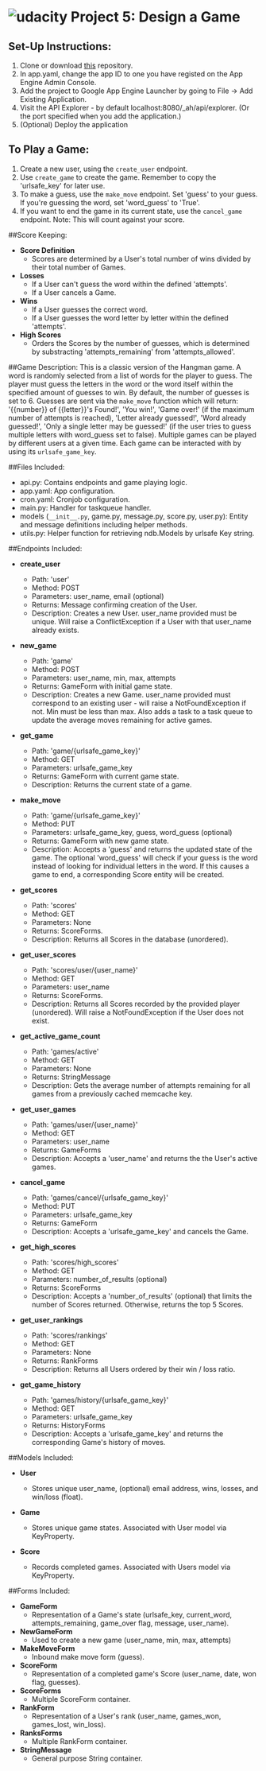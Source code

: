 [logo]: https://udacity.com/favicon.ico "Udacity"
![udacity][logo] Project 5: Design a Game
====================================


## Set-Up Instructions:
1.  Clone or download [this](https://github.com/jslewis90/fsnd-project5) repository.
2.  In app.yaml, change the app ID to one you have registed on the App Engine Admin Console.
3.  Add the project to Google App Engine Launcher by going to File -> Add Existing Application.
4.  Visit the API Explorer - by default localhost:8080/_ah/api/explorer. (Or the port specified
when you add the application.)
5.  (Optional) Deploy the application

## To Play a Game:
1.  Create a new user, using the `create_user` endpoint.
2.  Use `create_game` to create the game. Remember to copy the 'urlsafe_key' for
later use.
3.  To make a guess, use the `make_move` endpoint. Set 'guess' to your guess. If
you're guessing the word, set 'word_guess' to 'True'.
4.  If you want to end the game in its current state, use the `cancel_game`
endpoint. Note: This will count against your score.

##Score Keeping:
 - **Score Definition**
    - Scores are determined by a User's total number of wins divided by their total number of Games.
 - **Losses**
    - If a User can't guess the word within the defined 'attempts'.
    - If a User cancels a Game.
 - **Wins**
    - If a User guesses the correct word.
    - If a User guesses the word letter by letter within the defined 'attempts'.
 - **High Scores**
    - Orders the Scores by the number of guesses, which is determined by substracting 'attempts_remaining' from 'attempts_allowed'.

##Game Description:
This is a classic version of the Hangman game. A word is randomly selected from
a list of words for the player to guess. The player must guess the letters in the
word or the word itself within the specified amount of guesses to win. By default,
the number of guesses is set to 6.
Guesses are sent via the `make_move` function which will return: '{{number}} of
{{letter}}'s Found!', 'You win!', 'Game over!' (if the maximum number of attempts
is reached), 'Letter already guessed!', 'Word already guessed!', 'Only a single
letter may be guessed!' (if the user tries to guess multiple letters with word_guess
set to false).
Multiple games can be played by different users at a given time. Each game can be
interacted with by using its `urlsafe_game_key`.

##Files Included:
 - api.py: Contains endpoints and game playing logic.
 - app.yaml: App configuration.
 - cron.yaml: Cronjob configuration.
 - main.py: Handler for taskqueue handler.
 - models (`__init__.py`, game.py, message.py, score.py, user.py): Entity and message definitions including helper methods.
 - utils.py: Helper function for retrieving ndb.Models by urlsafe Key string.

##Endpoints Included:
 - **create_user**
    - Path: 'user'
    - Method: POST
    - Parameters: user_name, email (optional)
    - Returns: Message confirming creation of the User.
    - Description: Creates a new User. user_name provided must be unique. Will 
    raise a ConflictException if a User with that user_name already exists.
    
 - **new_game**
    - Path: 'game'
    - Method: POST
    - Parameters: user_name, min, max, attempts
    - Returns: GameForm with initial game state.
    - Description: Creates a new Game. user_name provided must correspond to an
    existing user - will raise a NotFoundException if not. Min must be less than
    max. Also adds a task to a task queue to update the average moves remaining
    for active games.
     
 - **get_game**
    - Path: 'game/{urlsafe_game_key}'
    - Method: GET
    - Parameters: urlsafe_game_key
    - Returns: GameForm with current game state.
    - Description: Returns the current state of a game.
    
 - **make_move**
    - Path: 'game/{urlsafe_game_key}'
    - Method: PUT
    - Parameters: urlsafe_game_key, guess, word_guess (optional)
    - Returns: GameForm with new game state.
    - Description: Accepts a 'guess' and returns the updated state of the game.
    The optional 'word_guess' will check if your guess is the word instead of
    looking for individual letters in the word. If this causes a game to end,
    a corresponding Score entity will be created.
    
 - **get_scores**
    - Path: 'scores'
    - Method: GET
    - Parameters: None
    - Returns: ScoreForms.
    - Description: Returns all Scores in the database (unordered).
    
 - **get_user_scores**
    - Path: 'scores/user/{user_name}'
    - Method: GET
    - Parameters: user_name
    - Returns: ScoreForms. 
    - Description: Returns all Scores recorded by the provided player (unordered).
    Will raise a NotFoundException if the User does not exist.
    
 - **get_active_game_count**
    - Path: 'games/active'
    - Method: GET
    - Parameters: None
    - Returns: StringMessage
    - Description: Gets the average number of attempts remaining for all games
    from a previously cached memcache key.

 - **get_user_games**
    - Path: 'games/user/{user_name}'
    - Method: GET
    - Parameters: user_name
    - Returns: GameForms
    - Description: Accepts a 'user_name' and returns the the User's active games.

 - **cancel_game**
    - Path: 'games/cancel/{urlsafe_game_key}'
    - Method: PUT
    - Parameters: urlsafe_game_key
    - Returns: GameForm
    - Description: Accepts a 'urlsafe_game_key' and cancels the Game.

 - **get_high_scores**
    - Path: 'scores/high_scores'
    - Method: GET
    - Parameters: number_of_results (optional)
    - Returns: ScoreForms
    - Description: Accepts a 'number_of_results' (optional) that limits the number of Scores returned. Otherwise, returns the top 5 Scores.

 - **get_user_rankings**
    - Path: 'scores/rankings'
    - Method: GET
    - Parameters: None
    - Returns: RankForms
    - Description: Returns all Users ordered by their win / loss ratio.

 - **get_game_history**
    - Path: 'games/history/{urlsafe_game_key}'
    - Method: GET
    - Parameters: urlsafe_game_key
    - Returns: HistoryForms
    - Description: Accepts a 'urlsafe_game_key' and returns the corresponding Game's history of moves.

##Models Included:
 - **User**
    - Stores unique user_name, (optional) email address, wins, losses, and
    win/loss (float).
    
 - **Game**
    - Stores unique game states. Associated with User model via KeyProperty.
    
 - **Score**
    - Records completed games. Associated with Users model via KeyProperty.
    
##Forms Included:
 - **GameForm**
    - Representation of a Game's state (urlsafe_key, current_word,
    attempts_remaining, game_over flag, message, user_name).
 - **NewGameForm**
    - Used to create a new game (user_name, min, max, attempts)
 - **MakeMoveForm**
    - Inbound make move form (guess).
 - **ScoreForm**
    - Representation of a completed game's Score (user_name, date, won flag,
    guesses).
 - **ScoreForms**
    - Multiple ScoreForm container.
- **RankForm**
    - Representation of a User's rank (user_name, games_won, games_lost,
    win_loss).
 - **RanksForms**
    - Multiple RankForm container.
 - **StringMessage**
    - General purpose String container.
